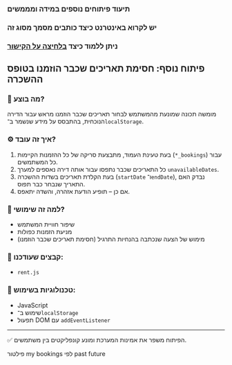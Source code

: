 ### תיעוד פיתוחים נוספים במידה ומממשים

### יש לקרוא באינטרנט כיצד כותבים מסמך מסוג זה

### ניתן ללמוד כיצד [בלחיצה על הקישור](https://www.markdownguide.org/cheat-sheet/)


## פיתוח נוסף: חסימת תאריכים שכבר הוזמנו בטופס ההשכרה

### 🎯 מה בוצע?
מומשה תכונה שמונעת מהמשתמש לבחור תאריכים שכבר הוזמנו מראש עבור הדירה הנוכחית, בהתבסס על מידע שנשמר ב־`localStorage`.

### ⚙️ איך זה עובד?
1. בעת טעינת העמוד, מתבצעת סריקה של כל ההזמנות הקיימות (`*_bookings`) עבור כל המשתמשים.
2. כל התאריכים שכבר נתפסו עבור אותה דירה נאספים למערך `unavailableDates`.
3. בעת הקלדת תאריכים בשדות ההשכרה (`startDate` ו־`endDate`), נבדק האם התאריך שנבחר כבר תפוס.
4. אם כן – תופיע הודעת אזהרה, והשדה יתאפס.

### 🧠 למה זה שימושי?
- שיפור חוויית המשתמש
- מניעת הזמנות כפולות
- מימוש של הצעה שנכתבה בהנחיות התרגיל (חסימת תאריכים שכבר הוזמנו)

### 📂 קבצים שעודכנו:
- `rent.js`

### 📌 טכנולוגיות בשימוש:
- JavaScript
- שימוש ב־`localStorage`
- תפעול DOM עם `addEventListener`

---

✅ הפיתוח משפר את אמינות המערכת ומונע קונפליקטים בין משתמשים.

פילטור my bookings  לפי past future